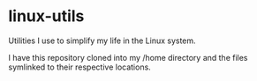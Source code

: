 # linux-utils
Utilities I use to simplify my life in the Linux system.

I have this repository cloned into my /home directory and the files symlinked to their respective locations.
